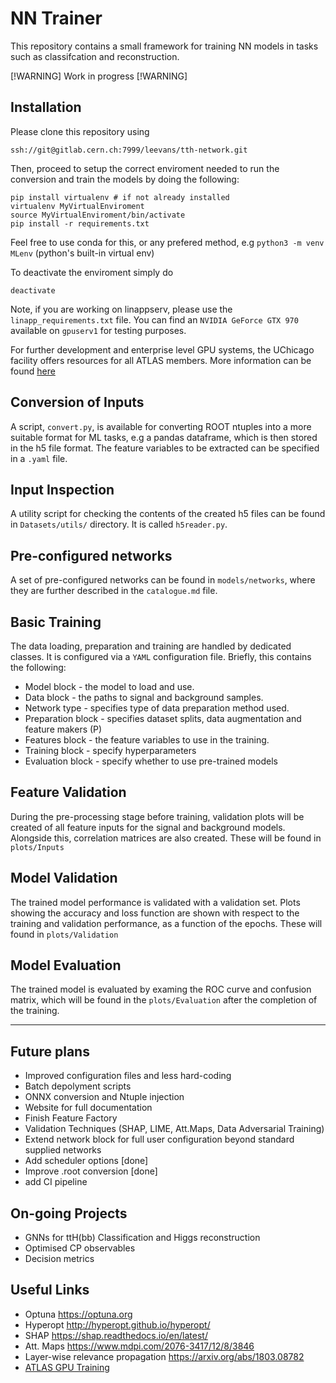 # NN Trainer

This repository contains a small framework for training NN models in tasks such as classifcation and reconstruction.

[!WARNING]  Work in progress [!WARNING]  

## Installation
Please clone this repository using

```
ssh://git@gitlab.cern.ch:7999/leevans/tth-network.git
```
Then, proceed to setup the correct enviroment needed to run the conversion and train the models by doing the following:
```
pip install virtualenv # if not already installed
virtualenv MyVirtualEnviroment
source MyVirtualEnviroment/bin/activate
pip install -r requirements.txt
```
Feel free to use conda for this, or any prefered method, e.g `python3 -m venv MLenv` (python's built-in virtual env)

To deactivate the enviroment simply do
```
deactivate
```
Note, if you are working on linappserv, please use the `linapp_requirements.txt` file. 
You can find an `NVIDIA GeForce GTX 970` available on `gpuserv1` for testing purposes.

For further development and enterprise level GPU systems, the UChicago facility offers resources for all ATLAS members. More information can be found [here](https://maniaclab.uchicago.edu/af-docs/)


## Conversion of Inputs
A script, `convert.py`, is available for converting ROOT ntuples into a more suitable format for ML tasks, e.g a pandas dataframe, which is then stored in the h5 file format. The feature variables to be extracted can be specified in a `.yaml` file.


## Input Inspection
A utility script for checking the contents of the created h5 files can be found in `Datasets/utils/` directory. It is called `h5reader.py`.

## Pre-configured networks
A set of pre-configured networks can be found in `models/networks`, where they are further described in the `catalogue.md` file.

## Basic Training
The data loading, preparation and training are handled by dedicated classes. It is configured via a `YAML` configuration file. Briefly, this contains the following:

- Model block - the model to load and use.
- Data block - the paths to signal and background samples.
- Network type - specifies type of data preparation method used.
- Preparation block - specifies dataset splits, data augmentation and feature makers (P)
- Features block - the feature variables to use in the training.
- Training block - specify hyperparameters
- Evaluation block - specify whether to use pre-trained models

## Feature Validation
During the pre-processing stage before training, validation plots will be created of all feature inputs for the signal and background models. Alongside this, correlation matrices are also created. These will be found in `plots/Inputs`

## Model Validation
The trained model performance is validated with a validation set. Plots showing the accuracy and loss function are shown with respect to the training and validation performance, as a function of the epochs. These will found in `plots/Validation`

## Model Evaluation

The trained model is evaluated by examing the ROC curve and confusion matrix, which will be found in the `plots/Evaluation` after the completion of the training.

----

## Future plans

- Improved configuration files and less hard-coding
- Batch depolyment scripts
- ONNX conversion and Ntuple injection
- Website for full documentation
- Finish Feature Factory
- Validation Techniques (SHAP, LIME, Att.Maps, Data Adversarial Training)
- Extend network block for full user configuration beyond standard supplied networks
- Add scheduler options [done]
- Improve .root conversion [done]
- add CI pipeline

## On-going Projects

- GNNs for ttH(bb) Classification and Higgs reconstruction
- Optimised CP observables
- Decision metrics


## Useful Links

- Optuna https://optuna.org 
- Hyperopt http://hyperopt.github.io/hyperopt/
- SHAP https://shap.readthedocs.io/en/latest/
- Att. Maps https://www.mdpi.com/2076-3417/12/8/3846
- Layer-wise relevance propagation https://arxiv.org/abs/1803.08782
- [ATLAS GPU Training](https://indico.cern.ch/event/1331139/overview)
